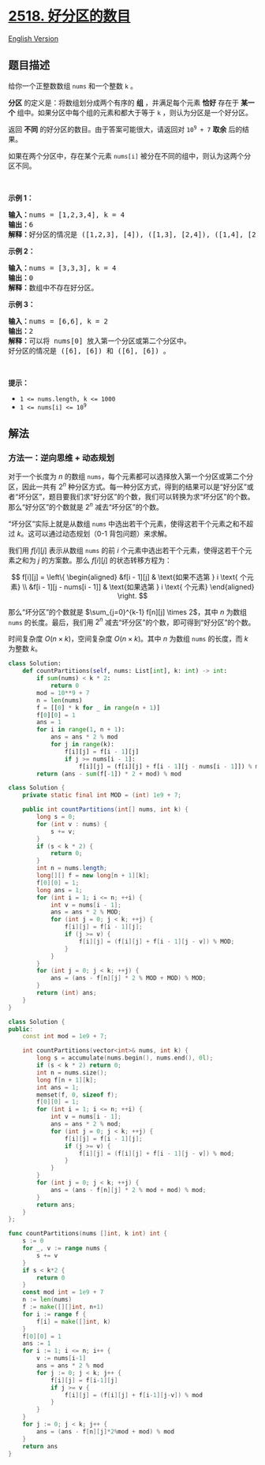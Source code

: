 # [2518. 好分区的数目](https://leetcode.cn/problems/number-of-great-partitions)

[English Version](/solution/2500-2599/2518.Number%20of%20Great%20Partitions/README_EN.md)

<!-- tags:数组,动态规划 -->

## 题目描述

<!-- 这里写题目描述 -->

<p>给你一个正整数数组 <code>nums</code> 和一个整数 <code>k</code> 。</p>

<p><strong>分区</strong> 的定义是：将数组划分成两个有序的 <strong>组</strong> ，并满足每个元素 <strong>恰好</strong> 存在于 <strong>某一个</strong> 组中。如果分区中每个组的元素和都大于等于 <code>k</code> ，则认为分区是一个好分区。</p>

<p>返回 <strong>不同</strong> 的好分区的数目。由于答案可能很大，请返回对 <code>10<sup>9</sup> + 7</code> <strong>取余</strong> 后的结果。</p>

<p>如果在两个分区中，存在某个元素 <code>nums[i]</code> 被分在不同的组中，则认为这两个分区不同。</p>

<p>&nbsp;</p>

<p><strong>示例 1：</strong></p>

<pre>
<strong>输入：</strong>nums = [1,2,3,4], k = 4
<strong>输出：</strong>6
<strong>解释：</strong>好分区的情况是 ([1,2,3], [4]), ([1,3], [2,4]), ([1,4], [2,3]), ([2,3], [1,4]), ([2,4], [1,3]) 和 ([4], [1,2,3]) 。
</pre>

<p><strong>示例 2：</strong></p>

<pre>
<strong>输入：</strong>nums = [3,3,3], k = 4
<strong>输出：</strong>0
<strong>解释：</strong>数组中不存在好分区。
</pre>

<p><strong class="example">示例 3：</strong></p>

<pre>
<strong>输入：</strong>nums = [6,6], k = 2
<strong>输出：</strong>2
<strong>解释：</strong>可以将 nums[0] 放入第一个分区或第二个分区中。
好分区的情况是 ([6], [6]) 和 ([6], [6]) 。
</pre>

<p>&nbsp;</p>

<p><strong>提示：</strong></p>

<ul>
	<li><code>1 &lt;= nums.length, k &lt;= 1000</code></li>
	<li><code>1 &lt;= nums[i] &lt;= 10<sup>9</sup></code></li>
</ul>

## 解法

### 方法一：逆向思维 + 动态规划

对于一个长度为 $n$ 的数组 `nums`，每个元素都可以选择放入第一个分区或第二个分区，因此一共有 $2^n$ 种分区方式。每一种分区方式，得到的结果可以是“好分区”或者“坏分区”，题目要我们求“好分区”的个数，我们可以转换为求“坏分区”的个数。那么“好分区”的个数就是 $2^n$ 减去“坏分区”的个数。

“坏分区”实际上就是从数组 `nums` 中选出若干个元素，使得这若干个元素之和不超过 $k$。这可以通过动态规划（0-1 背包问题）来求解。

我们用 $f[i][j]$ 表示从数组 `nums` 的前 $i$ 个元素中选出若干个元素，使得这若干个元素之和为 $j$ 的方案数。那么 $f[i][j]$ 的状态转移方程为：

$$
f[i][j] = \left\{
\begin{aligned}
&f[i - 1][j] & \text{如果不选第 } i \text{ 个元素} \\
&f[i - 1][j - nums[i - 1]] & \text{如果选第 } i \text{ 个元素}
\end{aligned}
\right.
$$

那么“坏分区”的个数就是 $\sum_{j=0}^{k-1} f[n][j] \times 2$，其中 $n$ 为数组 `nums` 的长度。最后，我们用 $2^n$ 减去“坏分区”的个数，即可得到“好分区”的个数。

时间复杂度 $O(n \times k)$，空间复杂度 $O(n \times k)$。其中 $n$ 为数组 `nums` 的长度，而 $k$ 为整数 $k$。

<!-- tabs:start -->

```python
class Solution:
    def countPartitions(self, nums: List[int], k: int) -> int:
        if sum(nums) < k * 2:
            return 0
        mod = 10**9 + 7
        n = len(nums)
        f = [[0] * k for _ in range(n + 1)]
        f[0][0] = 1
        ans = 1
        for i in range(1, n + 1):
            ans = ans * 2 % mod
            for j in range(k):
                f[i][j] = f[i - 1][j]
                if j >= nums[i - 1]:
                    f[i][j] = (f[i][j] + f[i - 1][j - nums[i - 1]]) % mod
        return (ans - sum(f[-1]) * 2 + mod) % mod
```

```java
class Solution {
    private static final int MOD = (int) 1e9 + 7;

    public int countPartitions(int[] nums, int k) {
        long s = 0;
        for (int v : nums) {
            s += v;
        }
        if (s < k * 2) {
            return 0;
        }
        int n = nums.length;
        long[][] f = new long[n + 1][k];
        f[0][0] = 1;
        long ans = 1;
        for (int i = 1; i <= n; ++i) {
            int v = nums[i - 1];
            ans = ans * 2 % MOD;
            for (int j = 0; j < k; ++j) {
                f[i][j] = f[i - 1][j];
                if (j >= v) {
                    f[i][j] = (f[i][j] + f[i - 1][j - v]) % MOD;
                }
            }
        }
        for (int j = 0; j < k; ++j) {
            ans = (ans - f[n][j] * 2 % MOD + MOD) % MOD;
        }
        return (int) ans;
    }
}
```

```cpp
class Solution {
public:
    const int mod = 1e9 + 7;

    int countPartitions(vector<int>& nums, int k) {
        long s = accumulate(nums.begin(), nums.end(), 0l);
        if (s < k * 2) return 0;
        int n = nums.size();
        long f[n + 1][k];
        int ans = 1;
        memset(f, 0, sizeof f);
        f[0][0] = 1;
        for (int i = 1; i <= n; ++i) {
            int v = nums[i - 1];
            ans = ans * 2 % mod;
            for (int j = 0; j < k; ++j) {
                f[i][j] = f[i - 1][j];
                if (j >= v) {
                    f[i][j] = (f[i][j] + f[i - 1][j - v]) % mod;
                }
            }
        }
        for (int j = 0; j < k; ++j) {
            ans = (ans - f[n][j] * 2 % mod + mod) % mod;
        }
        return ans;
    }
};
```

```go
func countPartitions(nums []int, k int) int {
	s := 0
	for _, v := range nums {
		s += v
	}
	if s < k*2 {
		return 0
	}
	const mod int = 1e9 + 7
	n := len(nums)
	f := make([][]int, n+1)
	for i := range f {
		f[i] = make([]int, k)
	}
	f[0][0] = 1
	ans := 1
	for i := 1; i <= n; i++ {
		v := nums[i-1]
		ans = ans * 2 % mod
		for j := 0; j < k; j++ {
			f[i][j] = f[i-1][j]
			if j >= v {
				f[i][j] = (f[i][j] + f[i-1][j-v]) % mod
			}
		}
	}
	for j := 0; j < k; j++ {
		ans = (ans - f[n][j]*2%mod + mod) % mod
	}
	return ans
}
```

<!-- tabs:end -->

<!-- end -->
